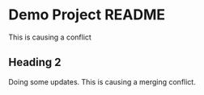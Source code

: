 # Demo Project README

This is causing a conflict

## Heading 2

Doing some updates. This is causing a merging conflict.